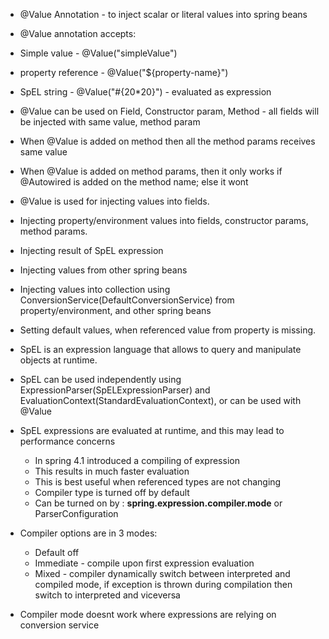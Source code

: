 * @Value Annotation - to inject scalar or literal values into spring beans



* @Value annotation accepts: 
* Simple value - @Value("simpleValue")
* property reference - @Value("${property-name}")
* SpEL string - @Value("#{20*20}") - evaluated as expression

* @Value can be used on Field, Constructor param, Method - all fields will be injected with same value, method param
* When @Value is added on method then all the method params receives same value
* When @Value is added on method params, then it only works if @Autowired is added on the method name; else it wont

* @Value is used for injecting values into fields.
* Injecting property/environment values into fields, constructor params, method params.
* Injecting result of SpEL expression
* Injecting values from other spring beans
* Injecting values into collection using ConversionService(DefaultConversionService) from property/environment, and other spring beans
* Setting default values, when referenced value from property is missing.



* SpEL is an expression language that allows to query and manipulate objects at runtime.
* SpEL can be used independently using ExpressionParser(SpELExpressionParser) and EvaluationContext(StandardEvaluationContext), or can be used with @Value
* SpEL expressions are evaluated at runtime, and this may lead to performance concerns
    * In spring 4.1 introduced a compiling of expression
    * This results in much faster evaluation
    * This is best useful when referenced types are not changing
    * Compiler type is turned off by default
    * Can be turned on by : **spring.expression.compiler.mode** or ParserConfiguration
* Compiler options are in 3 modes:
    * Default off
    * Immediate - compile upon first expression evaluation
    * Mixed - compiler dynamically switch between interpreted and compiled mode, if exception is thrown during compilation then switch to interpreted and viceversa
* Compiler mode doesnt work where expressions are relying on conversion service

